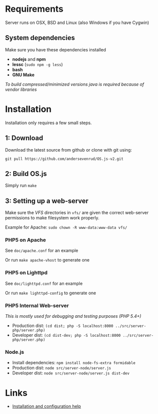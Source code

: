 # Requirements
Server runs on OSX, BSD and Linux (also Windows if you have Cygwin)

## System dependencies

Make sure you have these dependencies installed

* **nodejs** and **npm**
* **lessc** (`sudo npm -g less`)
* **bash**
* **GNU Make**

_To build compressed/minimized versions java is required because of vendor libraries_

# Installation
Installation only requires a few small steps.

## 1: Download

Download the latest source from github or clone with git using:

`git pull https://github.com/andersevenrud/OS.js-v2.git`

## 2: Build OS.js

Simply run `make`

## 3: Setting up a web-server

Make sure the _VFS_ directories in `vfs/` are given the correct web-server permissions to make filesystem work properly.

Example for Apache: `sudo chown -R www-data:www-data vfs/`

### PHP5 on Apache

See `doc/apache.conf` for an example

Or run `make apache-vhost` to generate one

### PHP5 on Lighttpd

See `doc/lighttpd.conf` for an example

Or run `make lighttpd-config` to generate one

### PHP5 Internal Web-server
*This is mostly used for debugging and testing purposes (PHP 5.4+)*

* Production dist: `(cd dist; php -S localhost:8000 ../src/server-php/server.php)`
* Developer dist: `(cd dist-dev; php -S localhost:8000 ../src/server-php/server.php)`

### Node.js

* Install dependencies: `npm install node-fs-extra formidable`
* Production dist: `node src/server-node/server.js`
* Developer dist: `node src/server-node/server.js dist-dev`

# Links

* [Installation and configuration help](https://github.com/andersevenrud/OS.js-v2/wiki/Installation%20and%20Configuration)

